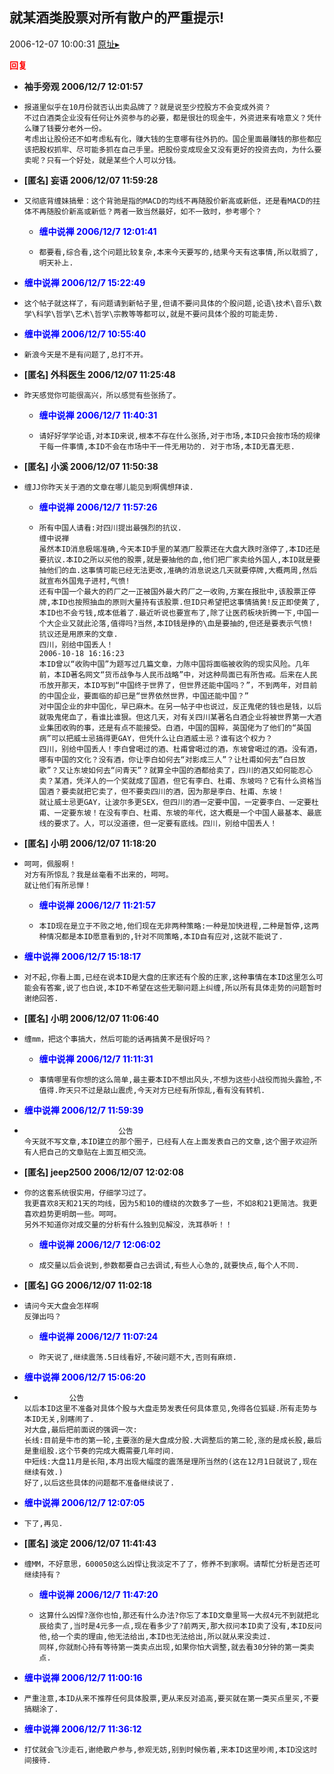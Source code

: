 ## 就某酒类股票对所有散户的严重提示!
2006-12-07 10:00:31
[原址▸](http://www.fxgan.com/chan_time/2006_07_12/416.htm)





**<font color='red'>回复</font>**


- **袖手旁观 2006/12/7 12:01:57**
- ```
  报道里似乎在10月份就否认出卖品牌了？就是说至少控股方不会变成外资？
  不过白酒类企业没有任何让外资参与的必要，都是很壮的现金牛，外资进来有啥意义？凭什么赚了钱要分老外一份。
  考虑出让股份还不如考虑私有化，赚大钱的生意哪有往外扔的。国企里面最赚钱的那些都应该把股权抓牢、尽可能多抓在自己手里。把股份变成现金又没有更好的投资去向，为什么要卖呢？只有一个好处，就是某些个人可以分钱。
  ```
- **[匿名] 妄语  2006/12/07 11:59:28**
- ```
  又彻底背缠妹搞晕：这个背驰是指的MACD的均线不再随股价新高或新低，还是看MACD的拄体不再随股价新高或新低？两者一致当然最好，如不一致时，参考哪个？ 
  ```
   - **<font color='blue'>缠中说禅 2006/12/7 12:01:41</font>**
   - ```
     都要看,综合看,这个问题比较复杂,本来今天要写的,结果今天有这事情,所以耽搁了,明天补上.
     ```
- **<font color='blue'>缠中说禅 2006/12/7 15:22:49</font>**
- ```
  这个帖子就这样了，有问题请到新帖子里,但请不要问具体的个股问题,论语\技术\音乐\数学\科学\哲学\艺术\哲学\宗教等等都可以,就是不要问具体个股的可能走势.
  ```
- **<font color='blue'>缠中说禅 2006/12/7 10:55:40</font>**
- ```
  新浪今天是不是有问题了,总打不开。
  ```
- **[匿名] 外科医生  2006/12/07 11:25:48**
- ```
  昨天感觉你可能很高兴，所以感觉有些张扬了。
  ```
   - **<font color='blue'>缠中说禅 2006/12/7 11:40:31</font>**
   - ```
     请好好学学论语,对本ID来说,根本不存在什么张扬,对于市场,本ID只会按市场的规律干每一件事情,本ID不会在市场中干一件无用功的. 对于市场,本ID无喜无悲.
     ```
- **[匿名] 小溪  2006/12/07 11:50:38**
- ```
  缠JJ你昨天关于酒的文章在哪儿能见到啊偶想拜读. 
  ```
   - **<font color='blue'>缠中说禅 2006/12/7 11:57:26</font>**
   - ```
     所有中国人请看:对四川提出最强烈的抗议.
     缠中说禅
     虽然本ID消息极端准确,今天本ID手里的某酒厂股票还在大盘大跌时涨停了,本ID还是要抗议.本ID之所以买他的股票,就是要抽他的血,他们把厂家卖给外国人,本ID就是要抽他们的血.这事情可能已经无法更改,准确的消息说这几天就要停牌,大概两周,然后就宣布外国鬼子进村,气愤!
     还有中国一个最大的药厂之一正被国外最大药厂之一收购,方案在报批中,该股票正停牌,本ID也按照抽血的原则大量持有该股票.但ID只希望把这事情搞黄!反正即使黄了,本ID也不会亏钱,成本低着了.最近听说也要宣布了,除了让医药板块折腾一下,中国一个大企业又就此沦落,值得吗?当然,本ID钱是挣的\血是要抽的,但还是要表示气愤!
     抗议还是用原来的文章.
     四川，别给中国丢人！ 
     2006-10-18 16:16:23 
     本ID曾以“收购中国”为题写过几篇文章，力陈中国将面临被收购的现实风险。几年前，本ID著名网文“货币战争与人民币战略”中，对这种局面已有所告戒。后来在人民币放开那天，本ID写到“中国终于世界了，但世界还能中国吗？”，不到两年，对目前的中国企业，要面临的却已是“世界依然世界，中国还能中国？”
     对中国企业的非中国化，早已麻木。在另一帖子中也说过，反正鬼佬的钱也是钱，以后就吸鬼佬血了，看谁比谁狠。但这几天，对有关四川某著名白酒企业将被世界第一大酒业集团收购的事，还是有点不能接受。白酒，中国的国粹，英国佬为了他们的“英国病”可以把威士忌搞得更GAY，但凭什么让白酒威士忌？谁有这个权力？
     四川，别给中国丢人！李白曾喝过的酒、杜甫曾喝过的酒，东坡曾喝过的酒。没有酒，哪有中国的文化？没有酒，你让李白如何去“对影成三人”？让杜甫如何去“白日放歌”？又让东坡如何去“问青天”？就算全中国的酒都给卖了，四川的酒又如何能忍心卖？某酒，凭洋人的一个奖就成了国酒，但它有李白、杜甫、东坡吗？它有什么资格当国酒？要卖就把它卖了，但不要卖四川的酒，因为那是李白、杜甫、东坡！
     就让威士忌更GAY，让波尔多更SEX，但四川的酒一定要中国，一定要李白、一定要杜甫、一定要东坡！在没有李白、杜甫、东坡的年代，这大概是一个中国人最基本、最底线的要求了。人，可以没道德，但一定要有底线。四川，别给中国丢人！
     ```
- **[匿名] 小明  2006/12/07 11:18:20**
- ```
  呵呵，佩服啊！
  对方有所惊乱？我是丝毫看不出来的，呵呵。
  就让他们有所忌惮！ 
  ```
   - **<font color='blue'>缠中说禅 2006/12/7 11:21:57</font>**
   - ```
     本ID现在是立于不败之地,他们现在无非两种策略:一种是加快进程,二种是暂停,这两种情况都是本ID愿意看到的,针对不同策略,本ID自有应对,这就不能说了.
     ```
- **<font color='blue'>缠中说禅 2006/12/7 15:18:17</font>**
- ```
  对不起,你看上面,已经在说本ID是大盘的庄家还有个股的庄家,这种事情在本ID这里怎么可能会有答案,说了也白说,本ID不希望在这些无聊问题上纠缠,所以所有具体走势的问题暂时谢绝回答.
  ```
- **[匿名] 小明  2006/12/07 11:06:40**
- ```
  缠mm，把这个事搞大，然后可能的话再搞黄不是很好吗？ 
  ```
   - **<font color='blue'>缠中说禅 2006/12/7 11:11:31</font>**
   - ```
     事情哪里有你想的这么简单,最主要本ID不想出风头,不想为这些小战役而抛头露脸,不值得.昨天只不过是敲山震虎,今天对方已经有所惊乱,看有没有转机.
     ```
- **<font color='blue'>缠中说禅 2006/12/7 11:59:39</font>**
- ```
                       公告
  今天就不写文章,本ID建立的那个圈子，已经有人在上面发表自己的文章,这个圈子欢迎所有人把自己的文章贴在上面互相交流。
  ```
- **[匿名] jeep2500  2006/12/07 12:02:08**
- ```
  你的这套系统很实用，仔细学习过了。
  我更喜欢8天和21天的均线，因为5和10的缠绕的次数多了一些，不如8和21更简洁。我更喜欢趋势更明朗一些。呵呵。
  另外不知道你对成交量的分析有什么独到见解没，洗耳恭听！！ 
  ```
   - **<font color='blue'>缠中说禅 2006/12/7 12:06:02</font>**
   - ```
     成交量以后会说到,参数都要自己去调试,有些人心急的,就要快点,每个人不同.
     ```
- **[匿名] GG  2006/12/07 11:02:18**
- ```
  请问今天大盘会怎样啊
  反弹出吗？
  ```
   - **<font color='blue'>缠中说禅 2006/12/7 11:07:24</font>**
   - ```
     昨天说了,继续震荡.5日线看好,不破问题不大,否则有麻烦.
     ```
- **<font color='blue'>缠中说禅 2006/12/7 15:06:20</font>**
- ```
            公告
  以后本ID这里不准备对具体个股与大盘走势发表任何具体意见,免得各位狐疑.所有走势与本ID无关,别瞎闹了.
  对大盘,最后把前面说的强调一次:
  长线:目前是牛市的第一轮,主要涨的是大盘成分股.大调整后的第二轮,涨的是成长股,最后是重组股.这个节奏的完成大概需要几年时间.
  中短线:大盘11月是长阳,本月出现大幅度的震荡是理所当然的(这在12月1日就说了,现在继续有效.)
  好了,以后这些具体的问题都不准备继续说了.
  ```
- **<font color='blue'>缠中说禅 2006/12/7 12:07:05</font>**
- ```
  下了,再见.
  ```
- **[匿名] 淡定  2006/12/07 11:41:43**
- ```
  缠MM，不好意思，600050这么凶悍让我淡定不了了，修养不到家啊。请帮忙分析是否还可继续持有？ 
  ```
   - **<font color='blue'>缠中说禅 2006/12/7 11:47:20</font>**
   - ```
     这算什么凶悍?涨你也怕,那还有什么办法?你忘了本ID文章里骂一大叔4元不到就把北辰给卖了,当时是4元多一点,现在看多少了?前两天,那大叔问本ID卖了没有,本ID反问他,给一个卖的理由,他无法给出,本ID也无法给出,所以就从来没卖过.
     同样,你就耐心持有等待第一类卖点出现,如果你怕大调整,就去看30分钟的第一类卖点.
     ```
- **<font color='blue'>缠中说禅 2006/12/7 11:00:16</font>**
- ```
  严重注意,本ID从来不推荐任何具体股票,更从来反对追高,要买就在第一类买点里买,不要搞糊涂了.
  ```
- **<font color='blue'>缠中说禅 2006/12/7 11:36:12</font>**
- ```
  打仗就会飞沙走石,谢绝散户参与,参观无妨,别到时候伤着,来本ID这里吵闹,本ID没这时间接待.
  ```
